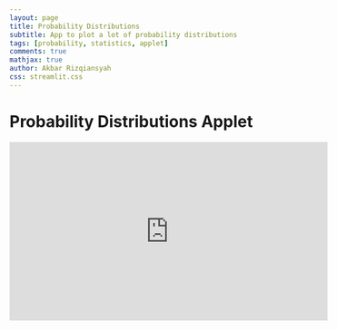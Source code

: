 ```yaml
---
layout: page
title: Probability Distributions
subtitle: App to plot a lot of probability distributions
tags: [probability, statistics, applet]
comments: true
mathjax: true
author: Akbar Rizqiansyah
css: streamlit.css
---
```


# Probability Distributions Applet

<div class="streamlit-container">
    <iframe src="http://www.youtube.com/embed/4aQwT3n2c1Q" height="315" width="560" allowfullscreen="" frameborder="0">
    </iframe>
</div>